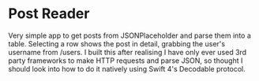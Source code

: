 # Post Reader 

Very simple app to get posts from JSONPlaceholder and parse them into a table.  Selecting a row shows the post in detail, grabbing the user's username from /users.  I built this after realising I have only ever used 3rd party frameworks to make HTTP requests and parse JSON, so thought I should look into how to do it natively using Swift 4's Decodable protocol.
